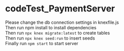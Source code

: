 # codeTest_PaymentServer

Please change the db connection settings in knexfile.js <br/>
Then run npm install to install dependencies<br/>
Then run `npx knex migrate:latest` to create tables<br/>
Then run `npx knex seed:run` to insert seeds<br/>
Finally run `npm start` to start server<br/>
